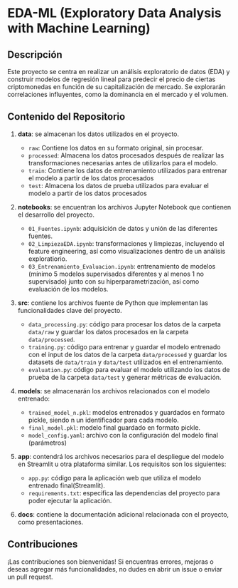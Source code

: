 # EDA-ML (Exploratory Data Analysis with Machine Learning)

## Descripción

Este proyecto se centra en realizar un análisis exploratorio de datos (EDA) y construir modelos de regresión lineal para predecir el precio de ciertas criptomonedas en función de su capitalización de mercado. Se explorarán correlaciones influyentes, como la dominancia en el mercado y el volumen.

## Contenido del Repositorio

1. **data**: se almacenan los datos utilizados en el proyecto.
   - `raw`: Contiene los datos en su formato original, sin procesar.
   - `processed`: Almacena los datos procesados después de realizar las transformaciones necesarias antes de utilizarlos para el modelo.
   - `train`: Contiene los datos de entrenamiento utilizados para entrenar el modelo a partir de los datos procesados
   - `test`: Almacena los datos de prueba utilizados para evaluar el modelo a partir de los datos procesados

2. **notebooks**: se encuentran los archivos Jupyter Notebook que contienen el desarrollo del proyecto.
   - `01_Fuentes.ipynb`: adquisición de datos y unión de las diferentes fuentes.
   - `02_LimpiezaEDA.ipynb`: transformaciones y limpiezas, incluyendo el feature engineering, así como visualizaciones dentro de un análisis exploratiorio.
   - `03_Entrenamiento_Evaluacion.ipynb`: entrenamiento de modelos (mínimo 5 modelos supervisados diferentes y al menos 1 no supervisado) junto con su hiperparametrización, así como evaluación de los modelos.
3. **src**: contiene los archivos fuente de Python que implementan las funcionalidades clave del proyecto.
   - `data_processing.py`: código para procesar los datos de la carpeta `data/raw` y guardar los datos procesados en la carpeta `data/processed`.
   - `training.py`: código para entrenar y guardar el modelo entrenado con el input de los datos de la carpeta `data/processed` y guardar los datasets de `data/train` y `data/test` utilizados en el entrenamiento.
   - `evaluation.py`: código para evaluar el modelo utilizando los datos de prueba de la carpeta `data/test` y generar métricas de evaluación.

4. **models**: se almacenarán los archivos relacionados con el modelo entrenado:
   - `trained_model_n.pkl`: modelos entrenados y guardados en formato pickle, siendo n un identificador para cada modelo.
   - `final_model.pkl`: modelo final guardado en formato pickle.
   - `model_config.yaml`: archivo con la configuración del modelo final (parámetros)

5. **app**: contendrá los archivos necesarios para el despliegue del modelo en Streamlit u otra plataforma similar. Los requisitos son los siguientes:

   - `app.py`: código para la aplicación web que utiliza el modelo entrenado final(Streamlit).
   - `requirements.txt`: especifica las dependencias del proyecto para poder ejecutar la aplicación.

5. **docs**: contiene la documentación adicional relacionada con el proyecto, como presentaciones.

## Contribuciones

¡Las contribuciones son bienvenidas! Si encuentras errores, mejoras o deseas agregar más funcionalidades, no dudes en abrir un issue o enviar un pull request.
